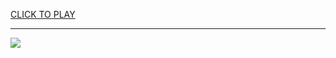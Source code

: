 
<a href="https://premium76.site?title=abandoned_walkthrough_cool_math_games&ref=12M">CLICK TO PLAY</a></h3>
<hr>

<a href="https://premium76.site?title=abandoned_walkthrough_cool_math_games&ref=12M"><img src="https://clearcache.store/games.png"></a>


